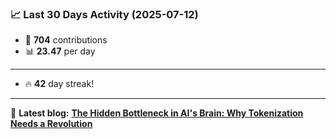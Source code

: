 <!--START_STATS-->
### 📈 Last 30 Days Activity (2025-07-12)  
- 🧮 **704** contributions  
- 📊 **23.47** per day
---
- 🔥 **42** day streak!
---
📝 **Latest blog:** [**The Hidden Bottleneck in AI's Brain: Why Tokenization Needs a Revolution**](https://andriak.com/blog/tokenization-revolution)
<!--END_STATS-->

